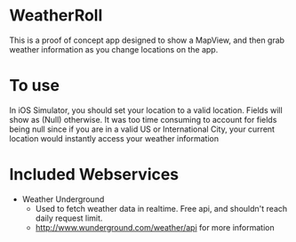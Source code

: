 WeatherRoll
===========

This is a proof of concept app designed to show a MapView, and then grab weather information as you change locations on the app. 

To use
===========
In iOS Simulator, you should set your location to a valid location. Fields will show as (Null) otherwise. It was too time consuming to account for fields being null since if you are in a valid US or International City, your current location would instantly access your weather information


Included Webservices
===========
- Weather Underground
  - Used to fetch weather data in realtime. Free api, and shouldn't reach daily request limit. 
  - http://www.wunderground.com/weather/api for more information
